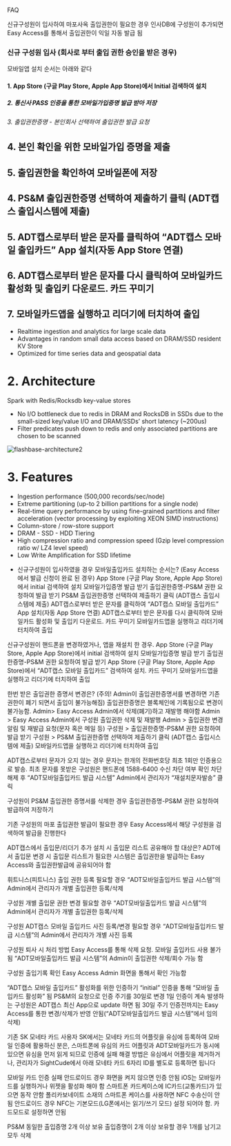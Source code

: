 FAQ

신규구성원이 입사하여 마포사옥 출입권한이 필요한 경우
인사DB에 구성원이 추가되면 Easy Access를 통해서 출입권한이 익일 자동 발급 됨

### 신규 구성원 입사 (회사로 부터 출입 권한 승인을 받은 경우)

모바일앱 설치 순서는 아래와 같다

#### 1. App Store (구글 Play Store, Apple App Store)에서 <b>Initial</b> 검색하여 설치
##### 2. 통신사 PASS 인증을 통한 <b>모바일가입증명</b> 발급 받아 저장
###### 3. 출입권한증명 - 본인회사 선택하여 출입권한 발급 요청
## 4. 본인 확인을 위한 모바일가입 증명을 제출
## 5. 출입권한을 확인하여 모바일폰에 저장
## 4. PS&M 출입권한증명 선택하여 제출하기 클릭 (ADT캡스 출입시스템에 제출)
## 5. ADT캡스로부터 받은 문자를 클릭하여 “ADT캡스 모바일 출입카드”  App 설치(자동 App Store 연결)
## 6. ADT캡스로부터 받은 문자를 다시 클릭하여 모바일카드 활성화 및 출입키 다운로드. 카드 꾸미기
## 7. 모바일카드앱을 실행하고 리더기에 터치하여 출입
- Realtime ingestion and analytics for large scale data
- Advantages in random small data access based on DRAM/SSD resident KV Store
- Optimized for time series data and geospatial data

# 2. Architecture

Spark with Redis/Rocksdb key-value stores

- No I/O bottleneck due to redis in DRAM and RocksDB in SSDs due to the small-sized key/value I/O and DRAM/SSDs’ short latency (~200us)
- Filter predicates push down to redis and only associated partitions are chosen to be scanned

![flashbase-architecture2](./images/lightningdb_architecture.png)

# 3. Features


- Ingestion performance (500,000 records/sec/node)
- Extreme partitioning (up-to 2 billion partitions for a single node)
- Real-time query performance by using fine-grained partitions and filter acceleration (vector processing by exploiting XEON SIMD instructions)
- Column-store / row-store support
- DRAM - SSD - HDD Tiering
- High  compression  ratio  and  compression  speed  (Gzip  level  compression ratio w/ LZ4 level speed)
- Low Write Amplification for SSD lifetime



* 신규구성원이 입사하였을 경우 모바일출입카드 설치하는 순서는? (Easy Access에서 발급 신청이 완료 된 경우)
App Store (구글 Play Store, Apple App Store)에서 initial 검색하여 설치
모바일가입증명 발급 받기
출입권한증명-PS&M 권한 요청하여 발급 받기
PS&M 출입권한증명 선택하여 제출하기 클릭 (ADT캡스 출입시스템에 제출)
ADT캡스로부터 받은 문자를 클릭하여 “ADT캡스 모바일 출입카드”  App 설치(자동 App Store 연결)
ADT캡스로부터 받은 문자를 다시 클릭하여 모바일카드 활성화 및 출입키 다운로드. 카드 꾸미기
모바일카드앱을 실행하고 리더기에 터치하여 출입



신규구성원이 핸드폰을 변경하였거나, 앱을 재설치 한 경우.
App Store (구글 Play Store, Apple App Store)에서 initial 검색하여 설치
모바일가입증명 발급 받기
출입권한증명-PS&M 권한 요청하여 발급 받기
App Store (구글 Play Store, Apple App Store)에서 “ADT캡스 모바일 출입카드” 검색하여  설치. 카드 꾸미기
모바일카드앱을 실행하고 리더기에 터치하여 출입


한번 받은 출입권한 증명서 변경은? (주의! Admin이 출입권한증명서를 변경하면 기존 권한이 폐기 되면서 출입이 불가능해짐)
출입권한증명은 블록체인에 기록됨으로 변경이 불가능함.
Admin> Easy Access Admin에서 삭제(폐기)하고 재발행 해야함
Admin > Easy Access Admin에서 구성원 출입권한 삭제 및 재발행
Admin > 출입권한 변경 알림 및 재발급 요청(문자 혹은 메일 등)
구성원 >  출입권한증명-PS&M 권한 요청하여 발급 받기
구성원 >  PS&M 출입권한증명 선택하여 제출하기 클릭 (ADT캡스 출입시스템에 제출)
모바일카드앱을 실행하고 리더기에 터치하여 출입

ADT캡스로부터 문자가 오지 않는 경우
문자는 한개의 전화번호당 최초 1회만 인증용으로 발송.
최초 문자를 못받은 구성원은 핸드폰에 1588-6400 수신 차단 여부 확인
차단 해제 후 “ADT모바일출입카드 발급 시스템” Admin에서 관리자가 “재설치문자발송” 클릭



구성원이 PS&M 출입권한 증명서를 삭제한 경우
출입권한증명-PS&M 권한 요청하여 발급하여 저장하기


기존 구성원의 마포 출입권한 발급이 필요한 경우
Easy Access에서 해당 구성원을 검색하여 발급을 진행한다


ADT캡스에서 출입문/리더기 추가 설치 시 출입문 리스트 공유해야 할 대상은?
ADT에서 출입문 변경 시 출입문 리스트가 필요한 시스템은 출입권한을 발급하는 Easy Access와 출입권한발급에 공유되어야 함


휘트니스(피트니스) 출입 권한 등록 필요할 경우
“ADT모바일출입카드 발급 시스템”의 Admin에서 관리자가 개별 출입권한 등록/삭제

구성원 개별 출입문 권한 변경 필요할 경우
“ADT모바일출입카드 발급 시스템”의 Admin에서 관리자가 개별 출입권한 등록/삭제


구성원 ADT캡스 모바일 출입카드 사진 등록/변경 필요할 경우
“ADT모바일출입카드 발급 시스템”의 Admin에서 관리자가 개별 사진 등록


구성원 퇴사 시 처리 방법
Easy Access를 통해 삭제 요청. 모바일 출입카드 사용 불가 됨
“ADT모바일출입카드 발급 시스템”의  Admin이 출입권한 삭제/회수 가능 함



구성원 출입기록 확인
Easy Access Admin 화면을 통해서 확인 가능함


“ADT캡스 모바일 출입카드” 활성화를 위한 인증하기
“initial” 인증을 통해 “모바일 출입카드 활성화” 됨
PS&M의 요청으로 인증 주기를 30일로 변경
1일 인증이 계속 발생하는 구성원은 ADT캡스 최신 App으로 update 하면 됨
30일 주기 인증전까지는 Easy Access를 통한 변경/삭제가 반영 안됨(“ADT모바일출입카드 발급 시스템”에서 임의 삭제)

기존 SK 모네타 카드 사용자
SK에서는 모네타 카드의 어플릿을 유심에 등록하여 모바일 인증에 활용하신 분은, 스마트폰에 유심의 카드 어플릿과 ADT모바일카드가 동시에 있으면 유심을 먼저 읽게 되므로 인증에 실패
해결 방법은 유심에서 어플릿을 제거하거나, 관리자가 SightCude에서 아래 모네타 카드 6자리 ID를 별도로 등록하면 됩니다

모바일 카드 인증 실패
안드로이드 경우 화면을 켜지 않으면 인증 안됨
iOS는 모바일카드를 실행하거나 위젯을 활성화 해야 함
스마트폰 카드케이스에 IC카드(교통카드)가 있으면 동작 안함
폴리카보네이트 소재의 스마트폰 케이스를 사용하면 NFC 수송신이 안됨
안드로이드 경우 NFC는 기본모드(LG폰에서는 읽기/쓰기 모드) 설정 되어야 함. 카드모드로 설정하면 안됨


PS&M 동일한 출입증명 2개 이상 보유
출입증명이 2개 이상 보유할 경우 1개를 남기고 모두 삭제
